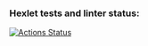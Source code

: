### Hexlet tests and linter status:
[![Actions Status](https://github.com/Kapatbl4/java-project-99/actions/workflows/hexlet-check.yml/badge.svg)](https://github.com/Kapatbl4/java-project-99/actions)